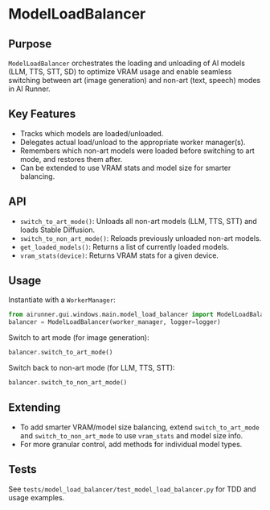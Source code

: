 # ModelLoadBalancer

## Purpose

`ModelLoadBalancer` orchestrates the loading and unloading of AI models (LLM, TTS, STT, SD) to optimize VRAM usage and enable seamless switching between art (image generation) and non-art (text, speech) modes in AI Runner.

## Key Features
- Tracks which models are loaded/unloaded.
- Delegates actual load/unload to the appropriate worker manager(s).
- Remembers which non-art models were loaded before switching to art mode, and restores them after.
- Can be extended to use VRAM stats and model size for smarter balancing.

## API
- `switch_to_art_mode()`: Unloads all non-art models (LLM, TTS, STT) and loads Stable Diffusion.
- `switch_to_non_art_mode()`: Reloads previously unloaded non-art models.
- `get_loaded_models()`: Returns a list of currently loaded models.
- `vram_stats(device)`: Returns VRAM stats for a given device.

## Usage

Instantiate with a `WorkerManager`:

```python
from airunner.gui.windows.main.model_load_balancer import ModelLoadBalancer
balancer = ModelLoadBalancer(worker_manager, logger=logger)
```

Switch to art mode (for image generation):
```python
balancer.switch_to_art_mode()
```

Switch back to non-art mode (for LLM, TTS, STT):
```python
balancer.switch_to_non_art_mode()
```

## Extending
- To add smarter VRAM/model size balancing, extend `switch_to_art_mode` and `switch_to_non_art_mode` to use `vram_stats` and model size info.
- For more granular control, add methods for individual model types.

## Tests
See `tests/model_load_balancer/test_model_load_balancer.py` for TDD and usage examples.
